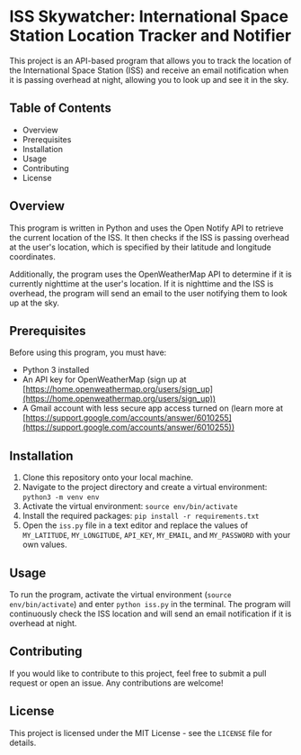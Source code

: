 # ISS Skywatcher: International Space Station Location Tracker and Notifier

This project is an API-based program that allows you to track the location of the International Space Station (ISS) and receive an email notification when it is passing overhead at night, allowing you to look up and see it in the sky.

## Table of Contents

- Overview
- Prerequisites
- Installation
- Usage
- Contributing
- License

## Overview

This program is written in Python and uses the Open Notify API to retrieve the current location of the ISS. It then checks if the ISS is passing overhead at the user's location, which is specified by their latitude and longitude coordinates.

Additionally, the program uses the OpenWeatherMap API to determine if it is currently nighttime at the user's location. If it is nighttime and the ISS is overhead, the program will send an email to the user notifying them to look up at the sky.

## Prerequisites

Before using this program, you must have:

- Python 3 installed
- An API key for OpenWeatherMap (sign up at [https://home.openweathermap.org/users/sign_up](https://home.openweathermap.org/users/sign_up))
- A Gmail account with less secure app access turned on (learn more at [https://support.google.com/accounts/answer/6010255](https://support.google.com/accounts/answer/6010255))

## Installation

1. Clone this repository onto your local machine.
2. Navigate to the project directory and create a virtual environment: `python3 -m venv env`
3. Activate the virtual environment: `source env/bin/activate`
4. Install the required packages: `pip install -r requirements.txt`
5. Open the `iss.py` file in a text editor and replace the values of `MY_LATITUDE`, `MY_LONGITUDE`, `API_KEY`, `MY_EMAIL`, and `MY_PASSWORD` with your own values.

## Usage

To run the program, activate the virtual environment (`source env/bin/activate`) and enter `python iss.py` in the terminal. The program will continuously check the ISS location and will send an email notification if it is overhead at night.

## Contributing

If you would like to contribute to this project, feel free to submit a pull request or open an issue. Any contributions are welcome!

## License

This project is licensed under the MIT License - see the `LICENSE` file for details.
